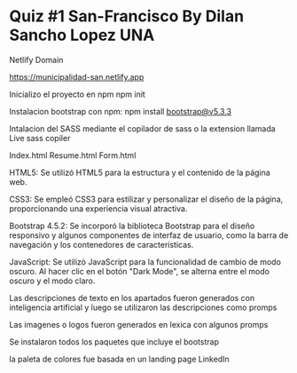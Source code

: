 # Quiz #1 San-Francisco By Dilan Sancho Lopez UNA 

Netlify Domain 

https://municipalidad-san.netlify.app

Inicializo el proyecto en npm 
npm init 

Instalacion bootstrap con npm: npm install bootstrap@v5.3.3

Intalacion del SASS mediante el copilador de sass o la extension llamada 
Live sass copiler 


Index.html   Resume.html   Form.html 

HTML5: Se utilizó HTML5 para la estructura y el contenido de la página web.

CSS3: Se empleó CSS3 para estilizar y personalizar el diseño de la página, proporcionando una experiencia visual atractiva.

Bootstrap 4.5.2: Se incorporó la biblioteca Bootstrap para el diseño responsivo y algunos componentes de interfaz de usuario, como la barra de navegación y los contenedores de características.

JavaScript: Se utilizó JavaScript para la funcionalidad de cambio de modo oscuro. Al hacer clic en el botón "Dark Mode", se alterna entre el modo oscuro y el modo claro.

Las descripciones de texto en los apartados fueron generados con inteligencia artificial y luego se utilizaron las descripciones como promps 

Las imagenes o logos fueron generados en lexica con algunos promps

Se instalaron todos los paquetes que incluye el bootstrap

la paleta de colores fue basada en un landing page LinkedIn
